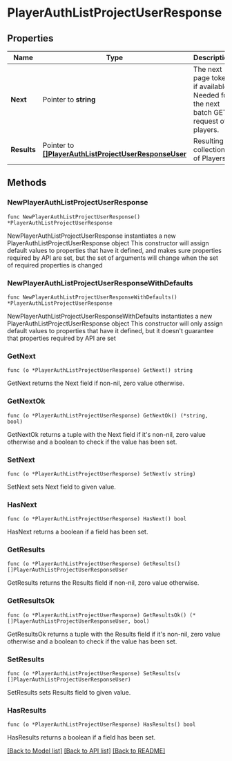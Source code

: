 # PlayerAuthListProjectUserResponse

## Properties

Name | Type | Description | Notes
------------ | ------------- | ------------- | -------------
**Next** | Pointer to **string** | The next page token if available. Needed for the next batch GET request of players. | [optional] 
**Results** | Pointer to [**[]PlayerAuthListProjectUserResponseUser**](PlayerAuthListProjectUserResponseUser.md) | Resulting collection of Players. | [optional] 

## Methods

### NewPlayerAuthListProjectUserResponse

`func NewPlayerAuthListProjectUserResponse() *PlayerAuthListProjectUserResponse`

NewPlayerAuthListProjectUserResponse instantiates a new PlayerAuthListProjectUserResponse object
This constructor will assign default values to properties that have it defined,
and makes sure properties required by API are set, but the set of arguments
will change when the set of required properties is changed

### NewPlayerAuthListProjectUserResponseWithDefaults

`func NewPlayerAuthListProjectUserResponseWithDefaults() *PlayerAuthListProjectUserResponse`

NewPlayerAuthListProjectUserResponseWithDefaults instantiates a new PlayerAuthListProjectUserResponse object
This constructor will only assign default values to properties that have it defined,
but it doesn't guarantee that properties required by API are set

### GetNext

`func (o *PlayerAuthListProjectUserResponse) GetNext() string`

GetNext returns the Next field if non-nil, zero value otherwise.

### GetNextOk

`func (o *PlayerAuthListProjectUserResponse) GetNextOk() (*string, bool)`

GetNextOk returns a tuple with the Next field if it's non-nil, zero value otherwise
and a boolean to check if the value has been set.

### SetNext

`func (o *PlayerAuthListProjectUserResponse) SetNext(v string)`

SetNext sets Next field to given value.

### HasNext

`func (o *PlayerAuthListProjectUserResponse) HasNext() bool`

HasNext returns a boolean if a field has been set.

### GetResults

`func (o *PlayerAuthListProjectUserResponse) GetResults() []PlayerAuthListProjectUserResponseUser`

GetResults returns the Results field if non-nil, zero value otherwise.

### GetResultsOk

`func (o *PlayerAuthListProjectUserResponse) GetResultsOk() (*[]PlayerAuthListProjectUserResponseUser, bool)`

GetResultsOk returns a tuple with the Results field if it's non-nil, zero value otherwise
and a boolean to check if the value has been set.

### SetResults

`func (o *PlayerAuthListProjectUserResponse) SetResults(v []PlayerAuthListProjectUserResponseUser)`

SetResults sets Results field to given value.

### HasResults

`func (o *PlayerAuthListProjectUserResponse) HasResults() bool`

HasResults returns a boolean if a field has been set.


[[Back to Model list]](../README.md#documentation-for-models) [[Back to API list]](../README.md#documentation-for-api-endpoints) [[Back to README]](../README.md)


